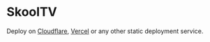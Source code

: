 # SkoolTV

Deploy on [Cloudflare](dash.cloudflare.com), [Vercel](vercel.com) or any other static deployment service.
